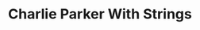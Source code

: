 ---
title: "Charlie Parker With Strings"
summary: "None"
image: "charlie-parker-with-strings.jpg"
apple_music_artist_url: "None"
wikipedia_url: "none"
---